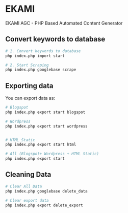 # EKAMI

EKAMI AGC - PHP Based Automated Content Generator


## Convert keywords to database
```bash
# 1. Convert keywords to database
php index.php import start

# 2. Start Scraping
php index.php googlebase scrape
```


## Exporting data

You can export data as:
```bash
# Blogspot
php index.php export start blogspot

# Wordpress
php index.php export start wordpress


# HTML Static
php index.php export start html

# All (Blogspot+ Wordpress + HTML Static)
php index.php export start
```


## Cleaning Data

```bash
# Clear All Data
php index.php googlebase delete_data

# Clear export data
php index.php export delete_export

```
